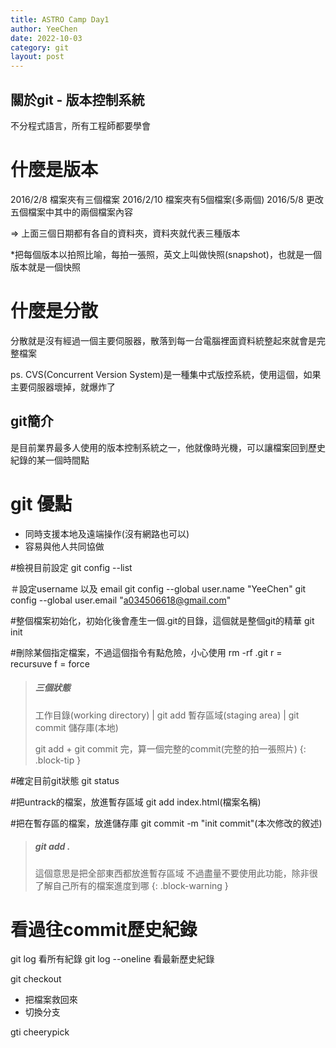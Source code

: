 ```yaml
---
title: ASTRO Camp Day1
author: YeeChen
date: 2022-10-03
category: git
layout: post
---
```



關於git - 版本控制系統
-------------

不分程式語言，所有工程師都要學會

# 什麼是版本

2016/2/8  檔案夾有三個檔案
2016/2/10 檔案夾有5個檔案(多兩個)
2016/5/8  更改五個檔案中其中的兩個檔案內容

=> 上面三個日期都有各自的資料夾，資料夾就代表三種版本

*把每個版本以拍照比喻，每拍一張照，英文上叫做快照(snapshot)，也就是一個版本就是一個快照


# 什麼是分散

分散就是沒有經過一個主要伺服器，散落到每一台電腦裡面資料統整起來就會是完整檔案

ps. CVS(Concurrent Version System)是一種集中式版控系統，使用這個，如果主要伺服器壞掉，就爆炸了



git簡介
-------------

是目前業界最多人使用的版本控制系統之一，他就像時光機，可以讓檔案回到歷史紀錄的某一個時間點

# git 優點
- 同時支援本地及遠端操作(沒有網路也可以)
- 容易與他人共同協做


#檢視目前設定
git config --list

＃設定username 以及 email
git config --global user.name "YeeChen"
git config --global user.email "a034506618@gmail.com"


#整個檔案初始化，初始化後會產生一個.git的目錄，這個就是整個git的精華
git init


#刪除某個指定檔案，不過這個指令有點危險，小心使用
rm -rf .git
    r = recursuve
    f = force


> ##### 三個狀態
>
> 工作目錄(working directory)     | git add 
> 暫存區域(staging area)          | git commit
> 儲存庫(本地)
>
> git add + git commit 完，算一個完整的commit(完整的拍一張照片)
{: .block-tip }



<!-- # 三個狀態
- 工作目錄(working directory)     | git add     
- 暫存區域(staging area)          | git commit
- 儲存庫(本地)

git add + git commit 完，算一個完整的commit(完整的拍一張照片) -->



#確定目前git狀態
git status


#把untrack的檔案，放進暫存區域
git add index.html(檔案名稱)


#把在暫存區的檔案，放進儲存庫
git commit -m "init commit"(本次修改的敘述)



> ##### git add .
>
> 這個意思是把全部東西都放進暫存區域
> 不過盡量不要使用此功能，除非很了解自己所有的檔案進度到哪
{: .block-warning }


# 看過往commit歷史紀錄
git log             看所有紀錄
git log --oneline   看最新歷史紀錄


git checkout
 - 把檔案救回來
 - 切換分支

gti cheerypick

